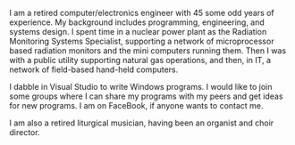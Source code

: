 I am a retired computer/electronics engineer with 45 some odd years of experience. My background includes programming, engineering, and systems design. I spent time in a nuclear power plant as the Radiation Monitoring Systems Specialist, supporting a network of microprocessor based radiation monitors and the mini computers running them. Then I was with a public utility supporting natural gas operations, and then, in IT, a network of field-based hand-held computers.

I dabble in Visual Studio to write Windows programs. I would like to join some groups where I can share my programs with my peers and get ideas for new programs. I am on FaceBook, if anyone wants to contact me.

I am also a retired liturgical musician, having been an organist and choir director.
